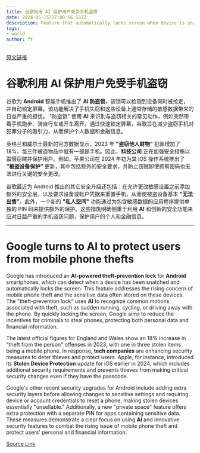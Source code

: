 ```yaml
---
title: 谷歌利用 AI 保护用户免受手机盗窃
date: 2024-05-15T17:00:56.532Z
description: Feature that automatically locks screen when device is snatched comes amid reports of rise in the crime
tags: 
- world
author: ft
---
```


[原文链接](https://ft.com/content/74c4405a-ecba-4dab-82f4-ca5dc098f281)

# 谷歌利用 AI 保护用户免受手机盗窃

谷歌为 **Android** 智能手机推出了 **AI 防盗锁**，该锁可以检测到设备何时被抢走，并自动锁定屏幕。该功能解决了手机失窃和这些设备上通常存储的敏感数据带来的日益严重的担忧。 "防盗锁" 使用 **AI** 来识别与盗窃相关的常见动作，例如突然带着手机跑步、骑自行车或开车离开。通过快速锁定屏幕，谷歌旨在减少盗窃手机对犯罪分子的吸引力，从而保护个人数据和金融信息。

英格兰和威尔士最新的官方数据显示，2023 年 **"盗窃他人财物"** 犯罪增加了18%，每三件被盗物品中就有一部是手机。因此，**科技公司** 正在加强安全措施以震慑窃贼并保护用户。例如，苹果公司在 2024 年初为其 iOS 操作系统推出了 **“被盗设备保护”** 更新，其中包括额外的安全要求，并防止窃贼即使拥有密码也无法进行关键的安全更改。

谷歌最近为 Android 推出的其它安全升级还包括：在允许更改敏感设置之前添加额外的安全层，以及要求设备或帐户凭据来重置手机，从而使被盗设备基本 **“无法出售”**。此外，一个新的 **"私人空间"** 功能通过为包含敏感数据的应用程序提供单独的 PIN 码来提供额外的保护。这些措施明确侧重于利用 **AI** 和创新的安全功能来应对日益严重的手机盗窃问题，保护用户的个人和金融信息。

---

# Google turns to AI to protect users from mobile phone thefts 

Google has introduced an **AI-powered theft-prevention lock** for **Android** smartphones, which can detect when a device has been snatched and automatically locks the screen. This feature addresses the rising concern of mobile phone theft and the sensitive data often stored on these devices. The "theft-prevention lock" uses **AI** to recognize common motions associated with theft, such as sudden running, cycling, or driving away with the phone. By quickly locking the screen, Google aims to reduce the incentives for criminals to steal phones, protecting both personal data and financial information. 

The latest official figures for England and Wales show an 18% increase in "theft from the person" offenses in 2023, with one in three stolen items being a mobile phone. In response, **tech companies** are enhancing security measures to deter thieves and protect users. Apple, for instance, introduced its **Stolen Device Protection** update for iOS earlier in 2024, which includes additional security requirements and prevents thieves from making critical security changes even if they have the passcode. 

Google's other recent security upgrades for Android include adding extra security layers before allowing changes to sensitive settings and requiring device or account credentials to reset a phone, making stolen devices essentially "unsellable." Additionally, a new "private space" feature offers extra protection with a separate PIN for apps containing sensitive data. These measures demonstrate a clear focus on using **AI** and innovative security features to combat the rising issue of mobile phone theft and protect users' personal and financial information.

[Source Link](https://ft.com/content/74c4405a-ecba-4dab-82f4-ca5dc098f281)

